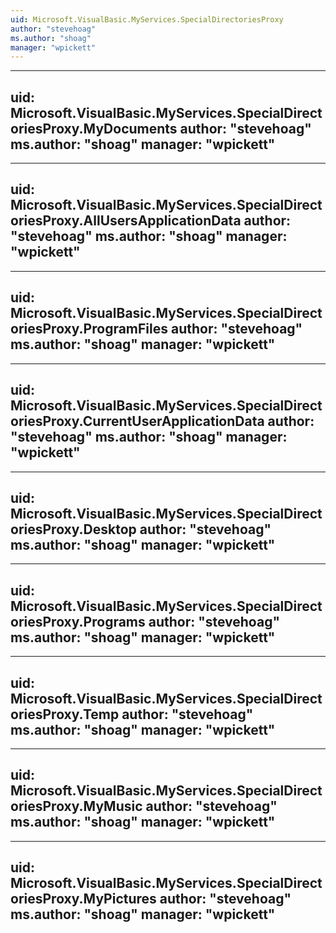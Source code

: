 ```yaml
---
uid: Microsoft.VisualBasic.MyServices.SpecialDirectoriesProxy
author: "stevehoag"
ms.author: "shoag"
manager: "wpickett"
---
```


---
uid: Microsoft.VisualBasic.MyServices.SpecialDirectoriesProxy.MyDocuments
author: "stevehoag"
ms.author: "shoag"
manager: "wpickett"
---

---
uid: Microsoft.VisualBasic.MyServices.SpecialDirectoriesProxy.AllUsersApplicationData
author: "stevehoag"
ms.author: "shoag"
manager: "wpickett"
---

---
uid: Microsoft.VisualBasic.MyServices.SpecialDirectoriesProxy.ProgramFiles
author: "stevehoag"
ms.author: "shoag"
manager: "wpickett"
---

---
uid: Microsoft.VisualBasic.MyServices.SpecialDirectoriesProxy.CurrentUserApplicationData
author: "stevehoag"
ms.author: "shoag"
manager: "wpickett"
---

---
uid: Microsoft.VisualBasic.MyServices.SpecialDirectoriesProxy.Desktop
author: "stevehoag"
ms.author: "shoag"
manager: "wpickett"
---

---
uid: Microsoft.VisualBasic.MyServices.SpecialDirectoriesProxy.Programs
author: "stevehoag"
ms.author: "shoag"
manager: "wpickett"
---

---
uid: Microsoft.VisualBasic.MyServices.SpecialDirectoriesProxy.Temp
author: "stevehoag"
ms.author: "shoag"
manager: "wpickett"
---

---
uid: Microsoft.VisualBasic.MyServices.SpecialDirectoriesProxy.MyMusic
author: "stevehoag"
ms.author: "shoag"
manager: "wpickett"
---

---
uid: Microsoft.VisualBasic.MyServices.SpecialDirectoriesProxy.MyPictures
author: "stevehoag"
ms.author: "shoag"
manager: "wpickett"
---
